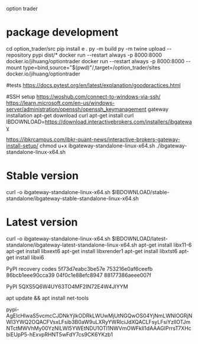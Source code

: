 option trader

# package development
cd option_trader/src
pip install e .
py -m build
py -m twine upload --repository pypi dist/*
docker run --restart always -p 8000:8000 docker.io/jihuang/optiontrader
docker run --restart always -p 8000:8000 --mount type=bind,source="$(pwd)"/,target=/option_trader/sites docker.io/jihuang/optiontrader

#tests
https://docs.pytest.org/en/latest/explanation/goodpractices.html

#SSH setup
https://woshub.com/connect-to-windows-via-ssh/
https://learn.microsoft.com/en-us/windows-server/administration/openssh/openssh_keymanagement
gateway installation
apt-get download curl
apt-get install curl
IBDOWNLOAD=https://download.interactivebrokers.com/installers/ibgateway

https://ibkrcampus.com/ibkr-quant-news/interactive-brokers-gateway-install-setup/
chmod u+x ibgateway-standalone-linux-x64.sh
./ibgateway-standalone-linux-x64.sh
# Stable version
curl -o ibgateway-standalone-linux-x64.sh $IBDOWNLOAD/stable-standalone/ibgateway-stable-standalone-linux-x64.sh
# Latest version
curl -o ibgateway-standalone-linux-x64.sh $IBDOWNLOAD/latest-standalone/ibgateway-latest-standalone-linux-x64.sh
apt-get install libx11-6
apt-get install libxext6
apt-get install libxrender1
apt-get install libxtst6
apt-get install libxi6


PyPI recovery codes
5f73d7eabc3be57e
753216e0af6ceefb
86bcb1eee90cca39
04f0c1e88efc8947
88177386aeee007f

PyPI
5QXS5Q6W4UY63TO4MF2IN72E4W4JIYYM

apt update && apt install net-tools 


pypi-AgEIcHlwaS5vcmcCJDNkYjlkODRkLWUwMjUtNGQwOS04YjNmLWNlOGRjNWI3YWQ2OQACFVsxLFsib3B0aW9uLXRyYWRlciJdXQACLFsyLFsiYzllOTJmNTctMWVhMy00YzNlLWI5YWEtNDU1OTI1NWVmOWFkIl1dAAAGIPrrsT7XHcbiEUpP5-hExvpRHNT5wFdY7cs9CK6YKzb1